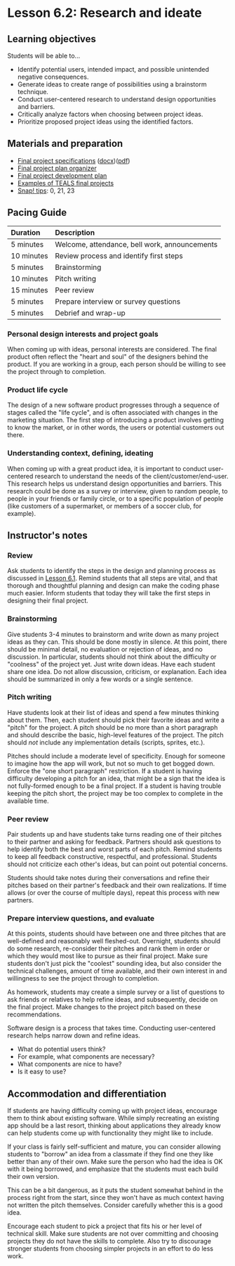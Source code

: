 # Lesson 6.2: Research and ideate

## Learning objectives

Students will be able to...

* Identify potential users, intended impact, and possible unintended negative consequences.
* Generate ideas to create range of possibilities using a brainstorm technique.
* Conduct user-centered research to understand design opportunities and barriers.
* Critically analyze factors when choosing between project ideas.
* Prioritize proposed project ideas using the identified factors.

## Materials and preparation

* [Final project specifications][] ([docx][])([pdf][])
* [Final project plan organizer][]
* [Final project development plan][]
* [Examples of TEALS final projects](https://youtu.be/aV6LFVXxd34)
* [Snap! tips][]: 0, 21, 23

## Pacing Guide

| Duration  | Description                                   |
| :--------- | :--------------------------------------------- |
| 5 minutes | Welcome, attendance, bell work, announcements |
| 10 minutes | Review process and identify first steps |
| 5 minutes | Brainstorming |
| 10 minutes | Pitch writing |
| 15 minutes | Peer review  |
| 5 minutes | Prepare interview or survey questions
| 5 minutes | Debrief and wrap-up|

### Personal design interests and project goals

When coming up with ideas, personal interests are considered. The final product often reflect the "heart and soul" of the designers behind the product.  If you are working in a group, each person should be willing to see the project through to completion.

### Product life cycle

The design of a new software product progresses through a sequence of stages called the "life cycle", and is often associated with changes in the marketing situation.  The first step of introducing a product involves getting to know the market, or in other words, the users or potential customers out there.  

### Understanding context, defining, ideating

When coming up with a great product idea, it is important to conduct user-centered research to understand the needs of the client/customer/end-user.  This research helps us understand design opportunities and barriers.  This research could be done as a survey or interview, given to random people, to people in your friends or family circle, or to a specific population of people (like customers of a supermarket, or members of a soccer club, for example).

## Instructor's notes

### Review

Ask students to identify the steps in the design and planning process as discussed in [Lesson 6.1](lesson_61.md). Remind students that all steps are vital, and that thorough and thoughtful planning and design can make the coding phase much easier. Inform students that today they will take the first steps in designing their final project.

### Brainstorming

Give students 3-4 minutes to brainstorm and write down as many project ideas as they can. This should be done mostly in silence. At this point, there should be minimal detail, no evaluation or rejection of ideas, and no discussion. In particular, students should not think about the difficulty or "coolness" of the project yet. Just write down ideas. Have each student share one idea.  Do not allow discussion, criticism, or explanation. Each idea should be summarized in only a few words or a single sentence.

### Pitch writing

Have students look at their list of ideas and spend a few minutes thinking about them. Then, each student should pick their favorite ideas and write a "pitch" for the project. A pitch should be no more than a short paragraph and should describe the basic, high-level features of the project. The pitch should _not_ include any implementation details (scripts, sprites, etc.).

Pitches should include a moderate level of specificity. Enough for someone to imagine how the app will work, but not so much to get bogged down.  Enforce the "one short paragraph" restriction. If a student is having difficulty developing a pitch for an idea, that might be a sign that the idea is not fully-formed enough to be a final project. If a student is having trouble keeping the pitch short, the project may be too complex to complete in the available time.

### Peer review

Pair students up and have students take turns reading one of their pitches to their partner and asking for feedback. Partners should ask questions to help identify both the best and worst parts of each pitch. Remind students to keep all feedback constructive, respectful, and professional. Students should not criticize each other's ideas, but can point out potential concerns.

Students should take notes during their conversations and refine their pitches based on their partner's feedback and their own realizations. If time allows (or over the course of multiple days), repeat this process with new partners.

### Prepare interview questions, and evaluate

At this points, students should have between one and three pitches that are well-defined and reasonably well fleshed-out. Overnight, students should do some research, re-consider their pitches and rank them in order or which they would most like to pursue as their final project. Make sure students don't just pick the "coolest" sounding idea, but also consider the technical challenges, amount of time available, and their own interest in and willingness to see the project through to completion.

As homework, students may create a simple survey or a list of questions to ask friends or relatives to help refine ideas, and subsequently, decide on the final project. Make changes to the project pitch based on these recommendations.

Software design is a process that takes time. Conducting user-centered research helps narrow down and refine ideas.  

* What do potential users think?  
* For example, what components are necessary?  
* What components are nice to have?  
* Is it easy to use?

## Accommodation and differentiation

If students are having difficulty coming up with project ideas, encourage them to think about existing software. While simply recreating an existing app should be a last resort, thinking about applications they already know can help students come up with functionality they might like to include.

If your class is fairly self-sufficient and mature, you can consider allowing students to "borrow" an idea from a classmate if they find one they like better than any of their own. Make sure the person who had the idea is OK with it being borrowed, and emphasize that the students must each build their own version.

This can be a bit dangerous, as it puts the student somewhat behind in the process right from the start, since they won't have as much context having not written the pitch themselves. Consider carefully whether this is a good idea.

Encourage each student to pick a project that fits his or her level of technical skill. Make sure students are not over committing and choosing projects they do not have the skills to complete. Also try to discourage stronger students from choosing simpler projects in an effort to do less work.

[Final Project Plan Organizer]: https://github.com/TEALSK12/introduction-to-computer-science/blob/master/Unit%206%20Word/Final%20Project%20Plan%20Organizer.docx?raw=true
[Final Project Development Plan]: https://github.com/TEALSK12/introduction-to-computer-science/blob/master/Unit%206%20Word/Final%20Project%20Development%20Plan.docx?raw=true
[Final Project Specifications]: project_6.md
[docx]: https://github.com/TEALSK12/introduction-to-computer-science/blob/master/Projects/Projects%20Word/Project%206%20Final%20Project.docx?raw=true
[pdf]: https://github.com/TEALSK12/introduction-to-computer-science/blob/master/Projects/Projects%20PDF/Project%206%20Final%20Project.pdf?raw=true
[Snap! tips]: https://github.com/TEALSK12/introduction-to-computer-science/blob/master/Snap%20Tips.docx?raw=true

